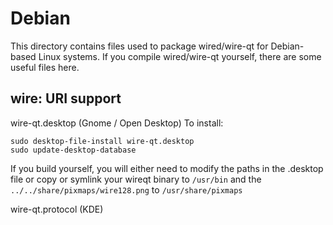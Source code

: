 
Debian
====================
This directory contains files used to package wired/wire-qt
for Debian-based Linux systems. If you compile wired/wire-qt yourself, there are some useful files here.

## wire: URI support ##


wire-qt.desktop  (Gnome / Open Desktop)
To install:

	sudo desktop-file-install wire-qt.desktop
	sudo update-desktop-database

If you build yourself, you will either need to modify the paths in
the .desktop file or copy or symlink your wireqt binary to `/usr/bin`
and the `../../share/pixmaps/wire128.png` to `/usr/share/pixmaps`

wire-qt.protocol (KDE)

